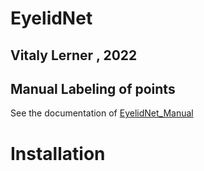 # EyelidNet 
## Vitaly Lerner , 2022

## Manual Labeling of points 
See the documentation of [EyelidNet_Manual](Documentation/EyelidNet_Manual.md)

# Installation
